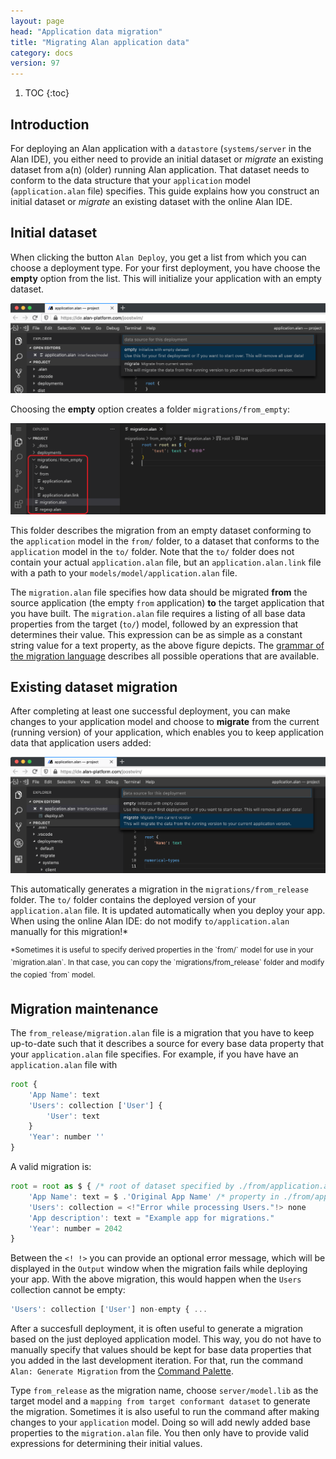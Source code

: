 ```yaml
---
layout: page
head: "Application data migration"
title: "Migrating Alan application data"
category: docs
version: 97
---
```


1. TOC
{:toc}

## Introduction

For deploying an Alan application with a `datastore` (`systems/server` in the Alan IDE), you either need to provide an initial dataset or *migrate* an existing dataset from a(n) (older) running Alan application.
That dataset needs to conform to the data structure that your `application` model (`application.alan` file) specifies.
This guide explains how you construct an initial dataset or *migrate* an existing dataset with the online Alan IDE.

## Initial dataset
When clicking the button `Alan Deploy`, you get a list from which you can choose a deployment type.
For your first deployment, you have choose the **empty** option from the list.
This will initialize your application with an empty dataset.

![](images/deploy1.png)

Choosing the **empty** option creates a folder `migrations/from_empty`:

![](images/empty.png)

This folder describes the migration from an empty dataset conforming to the `application` model in the `from/` folder, to a dataset that conforms to the `application` model in the `to/` folder. Note that the `to/` folder does not contain your actual `application.alan` file, but an `application.alan.link` file with a path to your `models/model/application.alan` file.

The `migration.alan` file specifies how data should be migrated **from** the source application (the empty `from` application) **to** the target application that you have built. The `migration.alan` file requires a listing of all base data properties from the target (`to/`) model, followed by an expression that determines their value. This expression can be as simple as a constant string value for a text property, as the above figure depicts. The [grammar of the migration language](/pages/docs/datastore/99/migration_mapping/grammar.html) describes all possible operations that are available.

## Existing dataset migration

After completing at least one successful deployment, you can make changes to your application model and choose to **migrate** from the current (running version) of your application, which enables you to keep application data that application users added:

![](images/deploy2.png)

This automatically generates a migration in the `migrations/from_release` folder. The `to/` folder contains the deployed version of your `application.alan` file. It is updated automatically when you deploy your app. When using the online Alan IDE: do not modify `to/application.alan` manually for this migration!*

<sup>
*Sometimes it is useful to specify derived properties in the `from/` model for use in your `migration.alan`. In that case, you can copy the `migrations/from_release` folder and modify the copied `from` model.
</sup>


## Migration maintenance
The `from_release/migration.alan` file is a migration that you have to keep up-to-date such that it describes a source for every base data property that your `application.alan` file specifies. For example, if you have have an `application.alan` file with

```js
root {
	'App Name': text
	'Users': collection ['User'] {
		'User': text
	}
	'Year': number ''
}
```

A valid migration is:
```js
root = root as $ { /* root of dataset specified by ./from/application.alan */
	'App Name': text = $ .'Original App Name' /* property in ./from/application.alan' */
	'Users': collection = <!"Error while processing Users."!> none
	'App description': text = "Example app for migrations."
	'Year': number = 2042
}
```

Between the `<! !>` you can provide an optional error message, which will be displayed in the `Output` window when the migration fails while deploying your app. With the above migration, this would happen when the `Users` collection cannot be empty:
```js
'Users': collection ['User'] non-empty { ...
```

After a succesfull deployment, it is often useful to generate a migration based on the just deployed application model. This way, you do not have to manually specify that values should be kept for base data properties that you added in the last development iteration. For that, run the command `Alan: Generate Migration` from the [Command Palette](https://code.visualstudio.com/docs/getstarted/userinterface#_command-palette).
 <!-- or use the `alan` script from the [Terminal](https://code.visualstudio.com/docs/terminal/basics) -->

Type `from_release` as the migration name, choose `server/model.lib` as the target model and a `mapping from target conformant dataset` to generate the migration. Sometimes it is also useful to run the command after making changes to your `application` model. Doing so will add newly added base properties to the `migration.alan` file. You then only have to provide valid expressions for determining their initial values.
